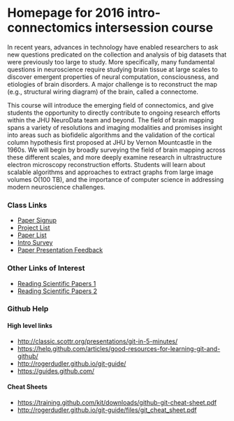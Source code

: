 # Homepage for 2016 intro-connectomics intersession course

In recent years, advances in technology have enabled researchers to ask new questions predicated on the collection and analysis of big datasets that were previously too large to study. More specifically, many fundamental questions in neuroscience require studying brain tissue at large scales to discover emergent properties of neural computation, consciousness, and etiologies of brain disorders. A major challenge is to reconstruct the map (e.g., structural wiring diagram) of the brain, called a connectome.

This course will introduce the emerging field of connectomics, and give students the opportunity to directly contribute to ongoing research efforts within the JHU NeuroData team and beyond. The field of brain mapping spans a variety of resolutions and imaging modalities and promises insight into areas such as biofidelic algorithms and the validation of the cortical column hypothesis first proposed at JHU by Vernon Mountcastle in the 1960s. We will begin by broadly surveying the field of brain mapping across these different scales, and more deeply examine research in ultrastructure electron microscopy reconstruction efforts. Students will learn about scalable algorithms and approaches to extract graphs from large image volumes O(100 TB), and the importance of computer science in addressing modern neuroscience challenges.


### Class Links
- [Paper Signup](.//paper_signup.md)
- [Project List](.//project_signup.md)
- [Paper List](https://www.mendeley.com/groups/6030451/2015-connectomics-papers/papers/)
- [Intro Survey](http://goo.gl/forms/7KuR88DWqo)
- [Paper Presentation Feedback](http://goo.gl/forms/DoW7iariWN)

### Other Links of Interest
- [Reading Scientific Papers 1](http://web.stanford.edu/~siegelr/readingsci.htm)
- [Reading Scientific Papers 2](http://www.owlnet.rice.edu/~cainproj/courses/HowToReadSciArticle.pdf)

### Github Help

#### High level links
- http://classic.scottr.org/presentations/git-in-5-minutes/
- https://help.github.com/articles/good-resources-for-learning-git-and-github/
- http://rogerdudler.github.io/git-guide/
- https://guides.github.com/

#### Cheat Sheets
- https://training.github.com/kit/downloads/github-git-cheat-sheet.pdf
- http://rogerdudler.github.io/git-guide/files/git_cheat_sheet.pdf
